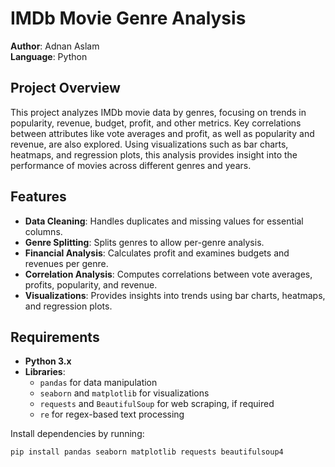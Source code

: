 # IMDb Movie Genre Analysis

**Author**: Adnan Aslam  
**Language**: Python  

## Project Overview
This project analyzes IMDb movie data by genres, focusing on trends in popularity, revenue, budget, profit, and other metrics. Key correlations between attributes like vote averages and profit, as well as popularity and revenue, are also explored. Using visualizations such as bar charts, heatmaps, and regression plots, this analysis provides insight into the performance of movies across different genres and years.

## Features
- **Data Cleaning**: Handles duplicates and missing values for essential columns.
- **Genre Splitting**: Splits genres to allow per-genre analysis.
- **Financial Analysis**: Calculates profit and examines budgets and revenues per genre.
- **Correlation Analysis**: Computes correlations between vote averages, profits, popularity, and revenue.
- **Visualizations**: Provides insights into trends using bar charts, heatmaps, and regression plots.

## Requirements
- **Python 3.x**
- **Libraries**:
  - `pandas` for data manipulation
  - `seaborn` and `matplotlib` for visualizations
  - `requests` and `BeautifulSoup` for web scraping, if required
  - `re` for regex-based text processing
  
Install dependencies by running:
```bash
pip install pandas seaborn matplotlib requests beautifulsoup4
